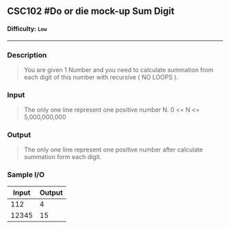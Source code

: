 
## CSC102 #Do or die mock-up Sum Digit

#### Difficulty: `Low`

- - -

### Description

> You are given 1 Number and you need to calculate summation from each digit of this number with recursive ( NO LOOPS ).


### Input

> The only one line represent one positive number N. 0 <= N <= 5,000,000,000

### Output

> The only one line represent one positive number after calculate summation form each digit.

### Sample I/O

| Input|Output |
| ----- |------ |
| 112 | 4
| 12345| 15
